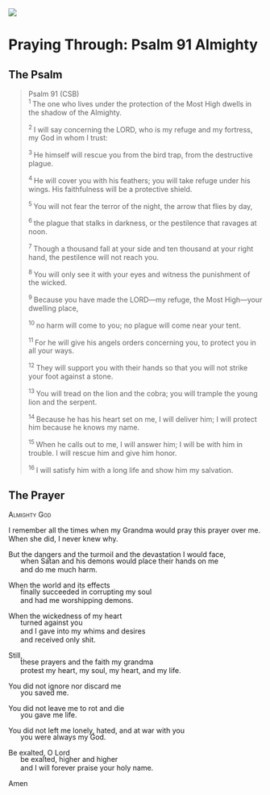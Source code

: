 <img class="intro-right" src="/images/art-paris-psalter.jpg">

<style>
  li {list-style-type: none;}
  p + ul {
    margin-top: -18px;
}
</style>

# Praying Through: Psalm 91 Almighty

## The Psalm

>Psalm 91 (CSB)  
><sup> 1  </sup>The one who lives under the protection of the Most High dwells in the shadow of the Almighty. 
>
><sup> 2  </sup>I will say concerning the LORD, who is my refuge and my fortress, my God in whom I trust: 
>
><sup> 3  </sup>He himself will rescue you from the bird trap, from the destructive plague. 
>
><sup> 4  </sup>He will cover you with his feathers; you will take refuge under his wings. His faithfulness will be a protective shield. 
>
><sup> 5  </sup>You will not fear the terror of the night, the arrow that flies by day, 
>
><sup> 6  </sup>the plague that stalks in darkness, or the pestilence that ravages at noon. 
>
><sup> 7  </sup>Though a thousand fall at your side and ten thousand at your right hand, the pestilence will not reach you. 
>
><sup> 8  </sup>You will only see it with your eyes and witness the punishment of the wicked. 
>
><sup> 9  </sup>Because you have made the LORD—my refuge, the Most High—your dwelling place, 
>
><sup> 10  </sup>no harm will come to you; no plague will come near your tent. 
>
><sup> 11  </sup>For he will give his angels orders concerning you, to protect you in all your ways. 
>
><sup> 12  </sup>They will support you with their hands so that you will not strike your foot against a stone. 
>
><sup> 13  </sup>You will tread on the lion and the cobra; you will trample the young lion and the serpent. 
>
><sup> 14  </sup>Because he has his heart set on me, I will deliver him; I will protect him because he knows my name. 
>
><sup> 15  </sup>When he calls out to me, I will answer him; I will be with him in trouble. I will rescue him and give him honor. 
>
><sup> 16  </sup>I will satisfy him with a long life and show him my salvation.

## The Prayer

<div style="font-variant: small-caps;">
Almighty God
</div>

I remember all the times when my Grandma would pray this prayer over me. When she did, I never knew why.

But the dangers and the turmoil and the devastation I would face,
* when Satan and his demons would place their hands on me
* and do me much harm.

When the world and its effects
* finally succeeded in corrupting my soul
* and had me worshipping demons.

When the wickedness of my heart
* turned against you
* and I gave into my whims and desires
* and received only shit.

Still,
* these prayers and the faith my grandma
* protest my heart, my soul, my heart, and my life.

You did not ignore nor discard me
* you saved me.

You did not leave me to rot and die
* you gave me life.

You did not left me lonely, hated, and at war with you
* you were always my God.

Be exalted, O Lord
* be exalted, higher and higher
* and I will forever praise your holy name.

Amen
